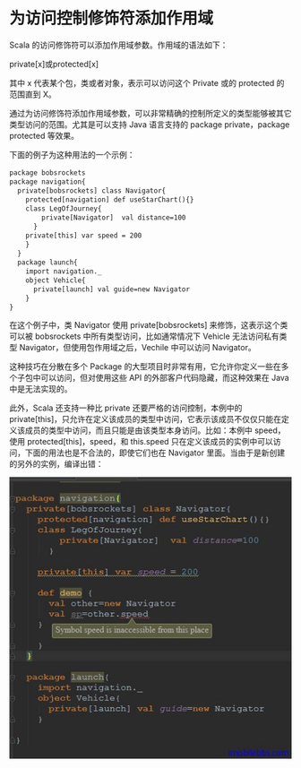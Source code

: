 # 为访问控制修饰符添加作用域 #

Scala 的访问修饰符可以添加作用域参数。作用域的语法如下：
  
private[x]或protected[x]  

其中 x 代表某个包，类或者对象，表示可以访问这个 Private 或的 protected 的范围直到 X。

通过为访问修饰符添加作用域参数，可以非常精确的控制所定义的类型能够被其它类型访问的范围。尤其是可以支持 Java 语言支持的 package private，package protected 等效果。

下面的例子为这种用法的一个示例：

```
package bobsrockets
package navigation{
  private[bobsrockets] class Navigator{
    protected[navigation] def useStarChart(){}
    class LegOfJourney{
        private[Navigator]  val distance=100
      }
    private[this] var speed = 200
    }
  }
  package launch{
    import navigation._
    object Vehicle{
      private[launch] val guide=new Navigator
    }
}
```

在这个例子中，类 Navigator 使用 private[bobsrockets] 来修饰，这表示这个类可以被 bobsrockets 中所有类型访问，比如通常情况下 Vehicle 无法访问私有类型 Navigator，但使用包作用域之后，Vechile 中可以访问 Navigator。

这种技巧在分散在多个 Package 的大型项目时非常有用，它允许你定义一些在多个子包中可以访问，但对使用这些 API 的外部客户代码隐藏，而这种效果在 Java 中是无法实现的。

此外，Scala 还支持一种比 private 还要严格的访问控制，本例中的 private[this]，只允许在定义该成员的类型中访问，它表示该成员不仅仅只能在定义该成员的类型中访问，而且只能是由该类型本身访问。比如：本例中 speed，使用 protected[this]，speed，和 this.speed 只在定义该成员的实例中可以访问，下面的用法也是不合法的，即使它们也在 Navigator 里面。当由于是新创建的另外的实例，编译出错：

![](images/19.png)
